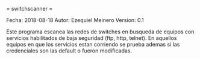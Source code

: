 = switchscanner =

Fecha: 2018-08-18
Autor: Ezequiel Meinero
Version: 0.1

Este programa escanea las redes de switches en busqueda de equipos con servicios habilitados
de baja seguridad (ftp, http, telnet).
En aquellos equipos en que los servicios estan corriendo se prueba ademas si las credenciales
son las default o fueron modificadas.
